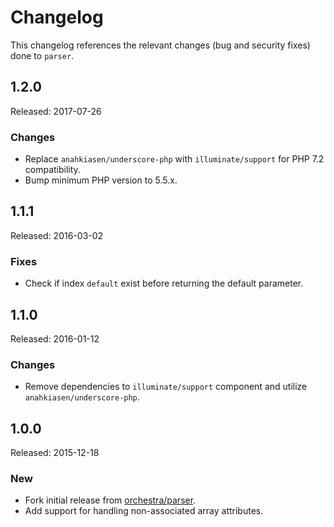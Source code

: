 # Changelog

This changelog references the relevant changes (bug and security fixes) done to `parser`.

## 1.2.0

Released: 2017-07-26

### Changes

* Replace `anahkiasen/underscore-php` with `illuminate/support` for PHP 7.2 compatibility.
* Bump minimum PHP version to 5.5.x.

## 1.1.1 

Released: 2016-03-02

### Fixes

* Check if index `default` exist before returning the default parameter.

## 1.1.0 

Released: 2016-01-12

### Changes

* Remove dependencies to `illuminate/support` component and utilize `anahkiasen/underscore-php`.

## 1.0.0

Released: 2015-12-18

### New

* Fork initial release from [orchestra/parser](https://github.com/orchestral/parser).
* Add support for handling non-associated array attributes.

